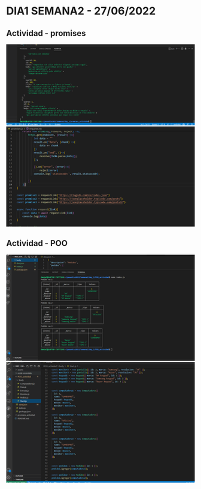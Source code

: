 # DIA1 SEMANA2 - 27/06/2022
## Actividad - promises
 ![img](promisesACT1.PNG)
 ![img](promisesACT.PNG)
## Actividad - POO
![img](POO1.PNG)
![img](POO2.PNG)



